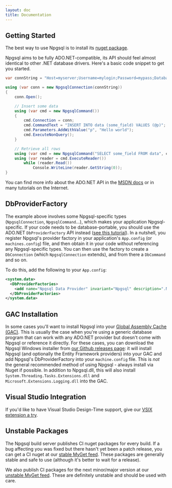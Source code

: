 ```yaml
---
layout: doc
title: Documentation
---
```


## Getting Started

The best way to use Npgsql is to install its [nuget package](https://www.nuget.org/packages/Npgsql/).

Npgsql aims to be fully ADO.NET-compatible, its API should feel almost identical to other .NET database drivers.
Here's a basic code snippet to get you started.

```c#
var connString = "Host=myserver;Username=mylogin;Password=mypass;Database=mydatabase";

using (var conn = new NpgsqlConnection(connString))
{
    conn.Open();

    // Insert some data
    using (var cmd = new NpgsqlCommand())
    {
        cmd.Connection = conn;
        cmd.CommandText = "INSERT INTO data (some_field) VALUES (@p)";
        cmd.Parameters.AddWithValue("p", "Hello world");
        cmd.ExecuteNonQuery();
    }

    // Retrieve all rows
    using (var cmd = new NpgsqlCommand("SELECT some_field FROM data", conn))
    using (var reader = cmd.ExecuteReader())
        while (reader.Read())
            Console.WriteLine(reader.GetString(0));
}
```

You can find more info about the ADO.NET API in the [MSDN docs](https://msdn.microsoft.com/en-us/library/h43ks021(v=vs.110).aspx)
or in many tutorials on the Internet.

## DbProviderFactory

The example above involves some Npgsql-specific types (`NpgsqlConnection`, `NpgsqlCommand`...), which makes your application Npgsql-specific. If your code needs to be database-portable, you should use the ADO.NET `DbProviderFactory` API instead ([see this tutorial](https://msdn.microsoft.com/en-us/library/dd0w4a2z%28v=vs.110%29.aspx?f=255&MSPPError=-21472173960)). In a nutshell, you register Npgsql's provider factory in your application's `App.config` (or `machines.config`) file, and then obtain it in your code without referencing any Npgsql-specific types. You can then use the factory to create a `DbConnection` (which `NpgsqlConnection` extends), and from there a `DbCommand` and so on.

To do this, add the following to your `App.config`:

```xml
<system.data>
  <DbProviderFactories>
    <add name="Npgsql Data Provider" invariant="Npgsql" description=".Net Data Provider for PostgreSQL" type="Npgsql.NpgsqlFactory, Npgsql, Culture=neutral, PublicKeyToken=5d8b90d52f46fda7"/>
  </DbProviderFactories>
</system.data>
```

## GAC Installation

In some cases you'll want to install Npgsql into your [Global Assembly Cache (GAC)](https://msdn.microsoft.com/en-us/library/yf1d93sz%28v=vs.110%29.aspx?f=255&MSPPError=-2147217396). This is usually the case when you're using a generic database program that can work with any ADO.NET provider but doesn't come with Npgsql or reference it directly. For these cases, you can download the Npgsql Windows installer from [our Github releases page](https://github.com/npgsql/npgsql/releases): it will install Npgsql (and optionally the Entity Framework providers) into your GAC and add Npgsql's DbProviderFactory into your `machine.config` file.  This is *not* the general recommended method of using Npgsql - always install via Nuget if possible. In addition to Npgsql.dll, this will also install `System.Threading.Tasks.Extensions.dll` and `Microsoft.Extensions.Logging.dll` into the GAC.

## Visual Studio Integration

If you'd like to have Visual Studio Design-Time support, give our [VSIX extension a try](ddex.md).

## Unstable Packages

The Npgsql build server publishes CI nuget packages for every build. If a bug affecting you was fixed but there hasn't yet been a patch release,
you can get a CI nuget at our [stable MyGet feed](https://www.myget.org/gallery/npgsql). These packages are generally stable and
safe to use (although it's better to wait for a release).

We also publish CI packages for the next minor/major version at our [unstable MyGet feed](https://www.myget.org/gallery/npgsql-unstable).
These are definitely unstable and should be used with care.
